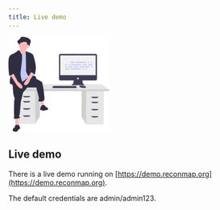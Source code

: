 ```yaml
---
title: Live demo
---
```


<img src="images/undraw_feeling_proud_qne1.svg" width="200" alt="Live demo picture" />

## Live demo

There is a live demo running on [https://demo.reconmap.org](https://demo.reconmap.org).

The default credentials are admin/admin123.